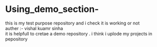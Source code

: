 # Using_demo_section-
this is my test purpose repository and i check it is working or not 
<br>
auther :- vishal kuamr sinha 
<br>
it is helpfull to cretae a demo repository . i think i uplode my projects in pepository

